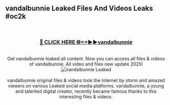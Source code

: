 ## vandalbunnie Leaked Files And Videos Leaks #oc2k
<br>
<div align="center">
<h3><a href="https://watchclip.my.id/vandalbunnie" rel="nofollow">🔴 CLICK HERE 🌐==►►vandalbunnie</a></h3>
<br>
Get vandalbunnie leaked all content. Now you can access all files & videos of vandalbunnie. All video and files new update 2025!
<br>
<a href="https://watchclip.my.id/vandalbunnie" rel="nofollow" data-target="animated-image.originalLink"><img src="https://i.ibb.co.com/WyWwxjT/player-gif2.gif" alt="vandalbunnie Leaked" style="max-width: 100%; display: inline-block;" data-target="animated-image.originalImage"></a>
<br><br>
vandalbunnie original files & videos took the internet by storm and amazed viewers on various Leaked social media platforms. vandalbunnie, a young and talented digital creator, recently became famous thanks to this interesting files & videos.
</div>
<br>